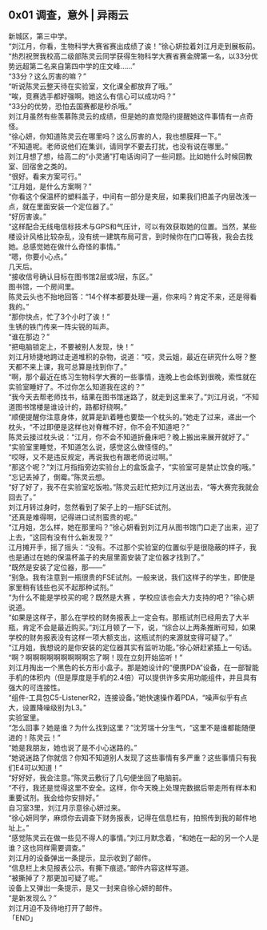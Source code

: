 ## 0x01 调查，意外 | 异雨云
  
新城区，第三中学。   
“刘江月，你看，生物科学大赛省赛出成绩了诶！”徐心妍拉着刘江月走到展板前。   
“热烈祝贺我校高二级部陈灵云同学获得生物科学大赛省赛金牌第一名，以33分优势远超第二名来自第四中学的庄文峰……”   
“33分？这么厉害的嘛？”   
“听说陈灵云整天待在实验室，文化课全都放弃了哦。”   
“唉，竞赛选手都好强啊。她这么有信心可以成功吗？”   
“33分的优势，恐怕去国赛都是秒杀哦。”   
刘江月虽然有些羡慕陈灵云的成绩，但是她的直觉隐约提醒她这件事情有一点奇怪。   
“徐心妍，你知道陈灵云在哪里吗？这么厉害的人，我也想膜拜一下。”   
“不知道呢。老师说他们在集训，请同学不要去打扰，也没有说在哪里。”   
刘江月想了想，给高二的“小灵通”打电话询问了一些问题。比如她什么时候回教室、回宿舍之类的。   
“很好。看来方案可行。”   
“江月姐，是什么方案啊？”   
“你看这个保温杯的塑料盖子，中间有一部分是夹层，如果我们把盖子内层改浅一点，就在里面安装一个定位器了。”   
“好厉害诶。”   
“这样配合无线电信标技术与GPS和气压计，可以有效获取她的位置。当然，某些楼设计风格比较杂乱，没有统一建筑布局可言，到时候你在门口等我，我会去找她。总感觉她在做什么奇怪的事情。”   
“嗯，你要小心点。”   
几天后。   
“接收信号确认目标在图书馆2层或3层，东区。”   
图书馆，一个房间里。   
陈灵云头也不抬地回答：“14个样本都要处理一遍，你来吗？肯定不来，还是得看我的。”   
“那你快点，忙了3个小时了诶！”   
生锈的铁门传来一阵尖锐的叫声。   
“谁在那边？”   
“把电脑锁定上，不要被别人发现，快！”   
刘江月矫捷地跨过走道堆积的杂物，说道：“哎，灵云姐，最近在研究什么呀？整天都不来上课，我可总算是找到你了。”   
“啊，那个最近在练习生物科学大赛的一些事情，连晚上也会练到很晚，索性就在实验室睡好了。不过你怎么知道我在这的？”   
“我今天去帮老师找书，结果在图书馆迷路了，就走到这里来了。”刘江月说，“不知道图书馆楼是谁设计的，路都好绕啊。”   
“顺便提醒你注意身体，就算是趴着睡也要垫一个枕头的。”她走了过来，递出一个枕头，“不过即便是这样也对脊椎不好，你不会不知道吧？”   
陈灵云接过枕头说：“江月，你不会不知道折叠床吧？晚上搬出来展开就好了。”   
“实验室里睡觉，不知道怎么说，感觉这么做怪怪的。”   
“哎呀，又不是违反规定，再说我也有跟老师说过啊。”   
“那这个呢？”刘江月指指旁边实验台上的盒饭盒子，“实验室可是禁止饮食的哦。”   
“忘记丢掉了，倒霉。”陈灵云想。   
“好了好了，我不在实验室吃饭啦。”陈灵云赶忙把刘江月送出去，“等大赛完我就会回去了。”   
刘江月转过身时，忽然看到了架子上的一瓶FSE试剂。   
“还真是难得啊，记得进口试剂蛮贵的呢。”   
“江月姐，怎么样，她在那里吗？”徐心妍看到刘江月从图书馆门口走了出来，迎了上去，“这回有没有什么新发现？”   
江月摊开手，摇了摇头：“没有。不过那个实验室的位置似乎是很隐蔽的样子，我也是通过在她的保温杯盖子的夹层里面安装了定位器才找到了。”   
“既然是安装了定位器，那——”   
“别急。我有注意到一瓶很贵的FSE试剂。一般来说，我们这样子的学生，即使是家里稍有钱些也买不起那种试剂。”   
“为什么不能是学校买的呢？既然是大赛 ，学校应该也会大力支持的吧？”徐心妍说道。   
“如果是这样子，那么在学校的财务报表上一定会有。那瓶试剂已经用去了大半瓶，肯定不会是最近购买。”刘江月顿了一下，说，“综合以上两条推断可知，如果学校的财务报表没有这样一项大额支出，这瓶试剂的来源就变得可疑了。”   
“江月姐，我想说的是你安装的定位器其实有监听功能。”徐心妍赶紧插上一句话。   
“啊？啊啊啊啊啊啊啊啊啊忘了啊！现在立刻开始监听！”   
刘江月掏出一个黑色的长方形小盒子。那是她设计的“便携PDA”设备，在一部智能手机的体积内（但是厚度是手机的2.4倍）可以提供许多实用功能组件，并且具有强大的可连接性。   
“组件-工具包C5-ListenerR2，连接设备。”她快速操作着PDA，“噪声似乎有点大，设置降噪级别为L3。”   
实验室里。   
“怎么回事？她是谁？为什么找到这里？”沈芳瑞十分生气，“这里不是谁都能随便进的！陈灵云！”   
“她是我朋友，她也说了是不小心迷路的。”   
“她说迷路了你就信？你知不知道别人发现了这些事情有多严重？这些事情只有我们E4可以知道！”   
“好好好，我会注意。”陈灵云敷衍了几句便坐回了电脑前。   
“不行，我还是觉得这里不安全。这样，你今天晚上处理完数据后带走所有样本和重要试剂。我会给你安排好。”   
自习室3里，刘江月示意徐心妍过来。   
“徐心妍同学，麻烦你去调查下财务报表，记得在信息栏有，拍照传到我的邮件地址上。”   
“感觉陈灵云在做一些见不得人的事情。”刘江月默念着，“和她在一起的另一个人是谁？这也同样需要调查。”   
刘江月的设备弹出一条提示，显示收到了邮件。   
“信息栏上未见报表公示。有撕下痕迹。”邮件内容这样写道。   
“被撕掉了？那更加可疑了呢。”   
设备上又弹出一条提示，是又一封来自徐心妍的邮件。   
“是新发现么？”   
刘江月迫不及待地打开了邮件。  
「END」  
